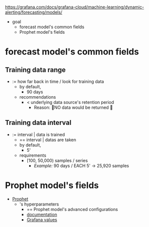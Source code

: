 https://grafana.com/docs/grafana-cloud/machine-learning/dynamic-alerting/forecasting/models/

* goal
  * forecast model's common fields
  * Prophet model's fields

# forecast model's common fields
## Training data range
* := how far back in time / look for training data
  * by default,
    * 90 days
  * recommendations
    * < underlying data source's retention period
      * Reason: 🧠NO data would be returned 🧠

## Training data interval
* := interval | data is trained
  * == interval | datas are taken
  * by default,
    * 5'
  * requirements
    * [100, 50,000) samples / series
      * _Example:_ 90 days / EACH 5' -> 25,920 samples

# Prophet model's fields
* [Prophet](https://github.com/facebook/prophet)
  * 's hyperparameters
    * == Prophet model's advanced configurations
    * [documentation](https://github.com/facebook/prophet/tree/main/docs)
    * [Grafana values](https://grafana.com/docs/grafana-cloud/machine-learning/dynamic-alerting/forecasting/models/)
